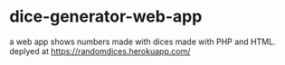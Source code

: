# dice-generator-web-app
a web app shows numbers made with dices made with PHP and HTML.
deplyed at https://randomdices.herokuapp.com/
